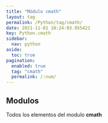 ```yaml
---
title: "Módulo cmath"
layout: tag
permalink: /Python/tag/cmath/
date: 2021-11-01 10:24:03.955421
key: Python.cmath
sidebar: 
  nav: python
aside: 
  toc: true
pagination: 
  enabled: true
  tag: "cmath"
  permalink: /:num/
---
```


<h2>Modulos</h2>
Todos los elementos del modulo <strong>cmath</strong>
